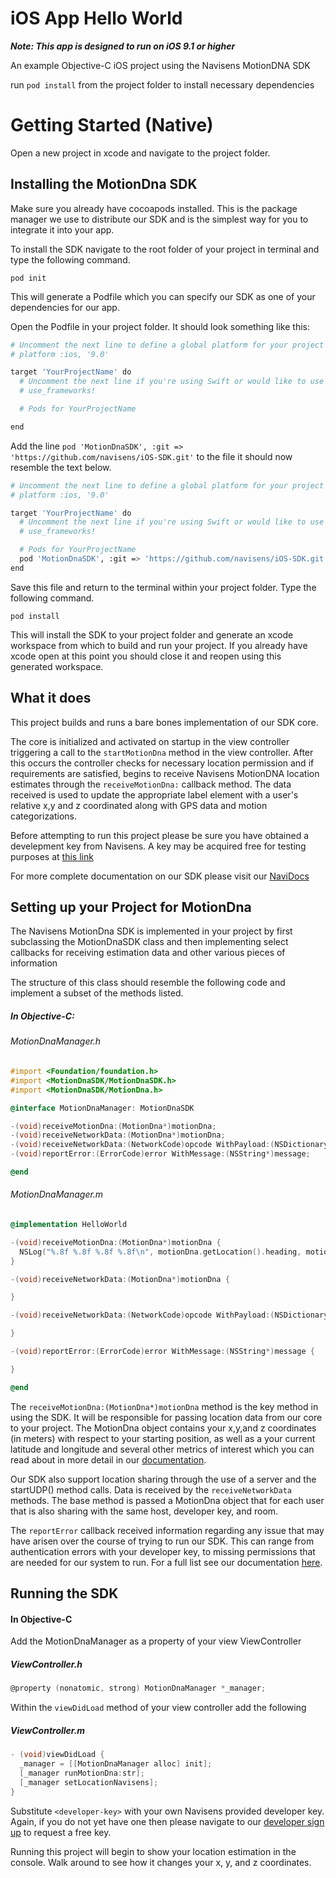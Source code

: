 # iOS App Hello World
___Note: This app is designed to run on iOS 9.1 or higher___

An example Objective-C iOS project using the Navisens MotionDNA SDK

run ```pod install``` from the project folder to install necessary dependencies

# Getting Started (Native)

Open a new project in xcode and navigate to the project folder.

## Installing the MotionDna SDK

Make sure you already have cocoapods installed. This is the package manager we use to distribute our SDK and is the simplest way for you to integrate it into your app.

To install the SDK navigate to the root folder of your project in terminal and type the following command.

``` pod init ```

This will generate a Podfile which you can specify our SDK as one of your dependencies for our app.

Open the Podfile in your project folder. It should look something like this:

``` bash
# Uncomment the next line to define a global platform for your project
# platform :ios, '9.0'

target 'YourProjectName' do
  # Uncomment the next line if you're using Swift or would like to use dynamic frameworks
  # use_frameworks!

  # Pods for YourProjectName

end
```

Add the line ``` pod 'MotionDnaSDK', :git => 'https://github.com/navisens/iOS-SDK.git' ``` to the file it should now resemble the text below.

``` bash
# Uncomment the next line to define a global platform for your project
# platform :ios, '9.0'

target 'YourProjectName' do
  # Uncomment the next line if you're using Swift or would like to use dynamic frameworks
  # use_frameworks!

  # Pods for YourProjectName
  pod 'MotionDnaSDK', :git => 'https://github.com/navisens/iOS-SDK.git'
end
```

Save this file and return to the terminal within your project folder. Type the following command.

``` pod install ```

This will install the SDK to your project folder and generate an xcode workspace from which to build and run your project. If you already have xcode open at this point you should close it and reopen using this generated workspace.


## What it does
This project builds and runs a bare bones implementation of our SDK core. 

The core is initialized and activated on startup in the view controller triggering a call to the ```startMotionDna``` method in the view controller. After this occurs the controller checks for necessary location permission and if requirements are satisfied, begins to receive Navisens MotionDNA location estimates through the ```receiveMotionDna:``` callback method. The data received is used to update the appropriate label element with a user's relative x,y and z coordinated along with GPS data and motion categorizations.

Before attempting to run this project please be sure you have obtained a develepment key from Navisens. A key may be acquired free for testing purposes at [this link](https://navisens.com/index.html#contact)

For more complete documentation on our SDK please visit our [NaviDocs](https://github.com/navisens/NaviDocs)


## Setting up your Project for MotionDna

The Navisens MotionDna SDK is implemented in your project by first subclassing the MotionDnaSDK class and then implementing select callbacks for receiving estimation data and other various pieces of information

The structure of this class should resemble the following code and implement a subset of the methods listed.

##### In Objective-C:
###### MotionDnaManager.h
``` Objective-C
#import <Foundation/foundation.h>
#import <MotionDnaSDK/MotionDnaSDK.h>
#import <MotionDnaSDK/MotionDna.h>

@interface MotionDnaManager: MotionDnaSDK

-(void)receiveMotionDna:(MotionDna*)motionDna;
-(void)receiveNetworkData:(MotionDna*)motionDna;
-(void)receiveNetworkData:(NetworkCode)opcode WithPayload:(NSDictionary*)payload;
-(void)reportError:(ErrorCode)error WithMessage:(NSString*)message;

@end
```
###### MotionDnaManager.m
``` Objective-C
@implementation HelloWorld

-(void)receiveMotionDna:(MotionDna*)motionDna {
  NSLog("%.8f %.8f %.8f %.8f\n", motionDna.getLocation().heading, motionDna.getLocation().localLocation.x, motionDna.getLocation().localLocation.y, motionDna.getLocation().localLocation.z);
}

-(void)receiveNetworkData:(MotionDna*)motionDna {

}

-(void)receiveNetworkData:(NetworkCode)opcode WithPayload:(NSDictionary*)payload {

}

-(void)reportError:(ErrorCode)error WithMessage:(NSString*)message {

}

@end

```

The ``` receiveMotionDna:(MotionDna*)motionDna ``` method is the key method in using the SDK. It will be responsible for passing location data from our core to your project. The MotionDna object contains your x,y,and z coordinates (in meters) with respect to your starting position, as well as a your current latitude and longitude and several other metrics of interest which you can read about in more detail in our [documentation](https://github.com/navisens/NaviDocs/blob/master/API.iOS.md#getters).

Our SDK also support location sharing through the use of a server and the startUDP() method calls. Data is received by the  ``` receiveNetworkData ``` methods. The base method is passed a MotionDna object that for each user that is also sharing with the same host, developer key, and room.

The ``` reportError ``` callback received information regarding any issue that may have arisen over the course of trying to run our SDK. This can range from authentication errors with your developer key, to missing permissions that are needed for our system to run. For a full list see our documentation [here](https://github.com/navisens/NaviDocs/blob/master/API.iOS.md#reporterror_-errorcode-errorcode-withmessage-s-string).

## Running the SDK

#### In Objective-C
Add the MotionDnaManager as a property of your view ViewController
##### ViewController.h
``` Objective-C
@property (nonatomic, strong) MotionDnaManager *_manager;
```

Within the ``` viewDidLoad ``` method of your view controller add the following

##### ViewController.m
``` Objective-C
- (void)viewDidLoad {
  _manager = [[MotionDnaManager alloc] init];
  [_manager runMotionDna:str];
  [_manager setLocationNavisens];
}
```

Substitute ``` <developer-key> ``` with your own Navisens provided developer key. Again, if you do not yet have one then please navigate to our [developer sign up](https://www.navisens.com/index.html#contact) to request a free key.

Running this project will begin to show your location estimation in the console. Walk around to see how it changes your x, y, and z coordinates.
